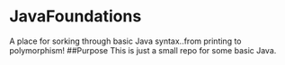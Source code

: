 # JavaFoundations
A place for sorking through basic Java syntax..from printing to polymorphism!
##Purpose
This is just a small repo for some basic Java.
